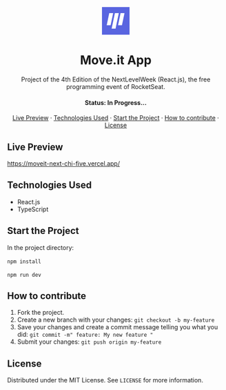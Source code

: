 <div align='center'><img src='public/favicon.png' alt='moveit logo'></div>

<h1 align='center'>Move.it App</h1>

<p align='center'>Project of the 4th Edition of the NextLevelWeek (React.js), the free programming event of RocketSeat.</p>

<h4 align='center'>Status: In Progress...</h4>

<p align='center'>
  <a href='#live-preview'>Live Preview</a> ·
  <a href='#technologies-used'>Technologies Used</a> ·
  <a href='#start-the-project'>Start the Project</a> ·
  <a href='#how-to-contribute'>How to contribute</a> ·
  <a href='#license'>License</a>
</p>

## Live Preview

https://moveit-next-chi-five.vercel.app/

## Technologies Used

- React.js
- TypeScript

## Start the Project

In the project directory:

`npm install`

`npm run dev`

## How to contribute

1. Fork the project.
2. Create a new branch with your changes: `git checkout -b my-feature`
3. Save your changes and create a commit message telling you what you did: `git commit -m" feature: My new feature "`
4. Submit your changes: `git push origin my-feature`

## License

Distributed under the MIT License. See `LICENSE` for more information.

